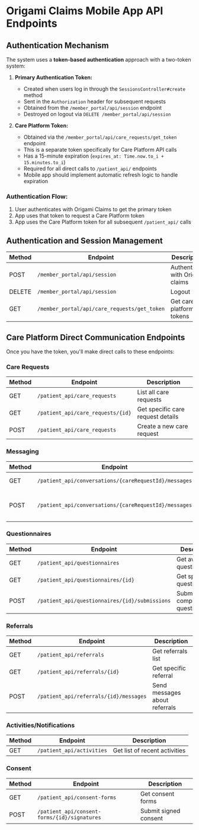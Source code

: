 # Origami Claims Mobile App API Endpoints

## Authentication Mechanism

The system uses a **token-based authentication** approach with a two-token system:

1. **Primary Authentication Token:**
   - Created when users log in through the `SessionsController#create` method
   - Sent in the `Authorization` header for subsequent requests
   - Obtained from the `/member_portal/api/session` endpoint
   - Destroyed on logout via `DELETE /member_portal/api/session`

2. **Care Platform Token:**
   - Obtained via the `/member_portal/api/care_requests/get_token` endpoint
   - This is a separate token specifically for Care Platform API calls
   - Has a 15-minute expiration (`expires_at: Time.now.to_i + 15.minutes.to_i`)
   - Required for all direct calls to `/patient_api/` endpoints
   - Mobile app should implement automatic refresh logic to handle expiration

### Authentication Flow:
1. User authenticates with Origami Claims to get the primary token
2. App uses that token to request a Care Platform token
3. App uses the Care Platform token for all subsequent `/patient_api/` calls

## Authentication and Session Management

| Method | Endpoint | Description |
|--------|----------|-------------|
| POST | `/member_portal/api/session` | Authenticate with Origami claims |
| DELETE | `/member_portal/api/session` | Logout |
| GET | `/member_portal/api/care_requests/get_token` | Get care platform tokens |

## Care Platform Direct Communication Endpoints

Once you have the token, you'll make direct calls to these endpoints:

### Care Requests

| Method | Endpoint | Description |
|--------|----------|-------------|
| GET | `/patient_api/care_requests` | List all care requests |
| GET | `/patient_api/care_requests/{id}` | Get specific care request details |
| POST | `/patient_api/care_requests` | Create a new care request |

### Messaging

| Method | Endpoint | Description |
|--------|----------|-------------|
| GET | `/patient_api/conversations/{careRequestId}/messages` | Get messages |
| POST | `/patient_api/conversations/{careRequestId}/messages` | Send messages (including attachments) |

### Questionnaires

| Method | Endpoint | Description |
|--------|----------|-------------|
| GET | `/patient_api/questionnaires` | Get available questionnaires |
| GET | `/patient_api/questionnaires/{id}` | Get specific questionnaire |
| POST | `/patient_api/questionnaires/{id}/submissions` | Submit completed questionnaire |

### Referrals

| Method | Endpoint | Description |
|--------|----------|-------------|
| GET | `/patient_api/referrals` | Get referrals list |
| GET | `/patient_api/referrals/{id}` | Get specific referral |
| POST | `/patient_api/referrals/{id}/messages` | Send messages about referrals |

### Activities/Notifications

| Method | Endpoint | Description |
|--------|----------|-------------|
| GET | `/patient_api/activities` | Get list of recent activities |

### Consent

| Method | Endpoint | Description |
|--------|----------|-------------|
| GET | `/patient_api/consent-forms` | Get consent forms |
| POST | `/patient_api/consent-forms/{id}/signatures` | Submit signed consent 